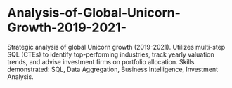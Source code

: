 # Analysis-of-Global-Unicorn-Growth-2019-2021-
Strategic analysis of global Unicorn growth (2019-2021). Utilizes multi-step SQL (CTEs) to identify top-performing industries, track yearly valuation trends, and advise investment firms on portfolio allocation. Skills demonstrated: SQL, Data Aggregation, Business Intelligence, Investment Analysis.

